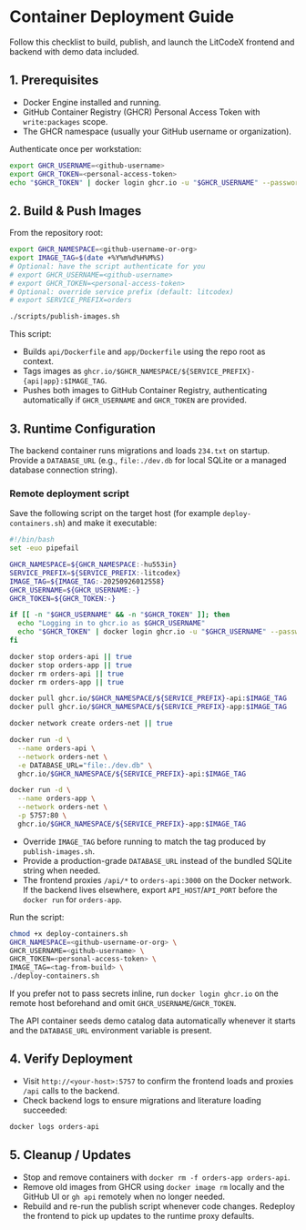 # Container Deployment Guide

Follow this checklist to build, publish, and launch the LitCodeX frontend and backend with demo data included.

## 1. Prerequisites
- Docker Engine installed and running.
- GitHub Container Registry (GHCR) Personal Access Token with `write:packages` scope.
- The GHCR namespace (usually your GitHub username or organization).

Authenticate once per workstation:
```bash
export GHCR_USERNAME=<github-username>
export GHCR_TOKEN=<personal-access-token>
echo "$GHCR_TOKEN" | docker login ghcr.io -u "$GHCR_USERNAME" --password-stdin
```

## 2. Build & Push Images
From the repository root:
```bash
export GHCR_NAMESPACE=<github-username-or-org>
export IMAGE_TAG=$(date +%Y%m%d%H%M%S)
# Optional: have the script authenticate for you
# export GHCR_USERNAME=<github-username>
# export GHCR_TOKEN=<personal-access-token>
# Optional: override service prefix (default: litcodex)
# export SERVICE_PREFIX=orders

./scripts/publish-images.sh
```

This script:
- Builds `api/Dockerfile` and `app/Dockerfile` using the repo root as context.
- Tags images as `ghcr.io/$GHCR_NAMESPACE/${SERVICE_PREFIX}-{api|app}:$IMAGE_TAG`.
- Pushes both images to GitHub Container Registry, authenticating automatically if `GHCR_USERNAME` and `GHCR_TOKEN` are provided.

## 3. Runtime Configuration
The backend container runs migrations and loads `234.txt` on startup. Provide a `DATABASE_URL` (e.g., `file:./dev.db` for local SQLite or a managed database connection string).

### Remote deployment script
Save the following script on the target host (for example `deploy-containers.sh`) and make it executable:
```bash
#!/bin/bash
set -euo pipefail

GHCR_NAMESPACE=${GHCR_NAMESPACE:-hu553in}
SERVICE_PREFIX=${SERVICE_PREFIX:-litcodex}
IMAGE_TAG=${IMAGE_TAG:-20250926012558}
GHCR_USERNAME=${GHCR_USERNAME:-}
GHCR_TOKEN=${GHCR_TOKEN:-}

if [[ -n "$GHCR_USERNAME" && -n "$GHCR_TOKEN" ]]; then
  echo "Logging in to ghcr.io as $GHCR_USERNAME"
  echo "$GHCR_TOKEN" | docker login ghcr.io -u "$GHCR_USERNAME" --password-stdin
fi

docker stop orders-api || true
docker stop orders-app || true
docker rm orders-api || true
docker rm orders-app || true

docker pull ghcr.io/$GHCR_NAMESPACE/${SERVICE_PREFIX}-api:$IMAGE_TAG
docker pull ghcr.io/$GHCR_NAMESPACE/${SERVICE_PREFIX}-app:$IMAGE_TAG

docker network create orders-net || true

docker run -d \
  --name orders-api \
  --network orders-net \
  -e DATABASE_URL="file:./dev.db" \
  ghcr.io/$GHCR_NAMESPACE/${SERVICE_PREFIX}-api:$IMAGE_TAG

docker run -d \
  --name orders-app \
  --network orders-net \
  -p 5757:80 \
  ghcr.io/$GHCR_NAMESPACE/${SERVICE_PREFIX}-app:$IMAGE_TAG
```

- Override `IMAGE_TAG` before running to match the tag produced by `publish-images.sh`.
- Provide a production-grade `DATABASE_URL` instead of the bundled SQLite string when needed.
- The frontend proxies `/api/*` to `orders-api:3000` on the Docker network. If the backend lives elsewhere, export `API_HOST`/`API_PORT` before the `docker run` for `orders-app`.

Run the script:
```bash
chmod +x deploy-containers.sh
GHCR_NAMESPACE=<github-username-or-org> \
GHCR_USERNAME=<github-username> \
GHCR_TOKEN=<personal-access-token> \
IMAGE_TAG=<tag-from-build> \
./deploy-containers.sh
```

If you prefer not to pass secrets inline, run `docker login ghcr.io` on the remote host beforehand and omit `GHCR_USERNAME`/`GHCR_TOKEN`.

The API container seeds demo catalog data automatically whenever it starts and the `DATABASE_URL` environment variable is present.

## 4. Verify Deployment
- Visit `http://<your-host>:5757` to confirm the frontend loads and proxies `/api` calls to the backend.
- Check backend logs to ensure migrations and literature loading succeeded:
```bash
docker logs orders-api
```

## 5. Cleanup / Updates
- Stop and remove containers with `docker rm -f orders-app orders-api`.
- Remove old images from GHCR using `docker image rm` locally and the GitHub UI or `gh api` remotely when no longer needed.
- Rebuild and re-run the publish script whenever code changes. Redeploy the frontend to pick up updates to the runtime proxy defaults.
